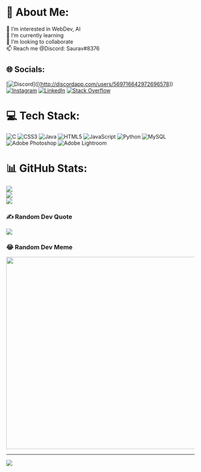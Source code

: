 # 💫 About Me:
👀 I’m interested in WebDev, AI<br>🌱 I’m currently learning<br>💞️ I’m looking to collaborate<br>📫 Reach me @Discord: Saurav#8376<br>


## 🌐 Socials:
[![Discord](https://img.shields.io/badge/Discord-%237289DA.svg?logo=discord&logoColor=white)]([(http://discordapp.com/users/569716642972696578]) [![Instagram](https://img.shields.io/badge/Instagram-%23E4405F.svg?logo=Instagram&logoColor=white)](https://www.instagram.com/s_aur_av__/) [![LinkedIn](https://img.shields.io/badge/LinkedIn-%230077B5.svg?logo=linkedin&logoColor=white)](https://www.linkedin.com/in/saurav-thakuria-4a218b251/) [![Stack Overflow](https://img.shields.io/badge/-Stackoverflow-FE7A16?logo=stack-overflow&logoColor=white)](https://stackoverflow.com/users/21212610/saurav) 

# 💻 Tech Stack:
![C](https://img.shields.io/badge/c-%2300599C.svg?style=for-the-badge&logo=c&logoColor=white) ![CSS3](https://img.shields.io/badge/css3-%231572B6.svg?style=for-the-badge&logo=css3&logoColor=white) ![Java](https://img.shields.io/badge/java-%23ED8B00.svg?style=for-the-badge&logo=java&logoColor=white) ![HTML5](https://img.shields.io/badge/html5-%23E34F26.svg?style=for-the-badge&logo=html5&logoColor=white) ![JavaScript](https://img.shields.io/badge/javascript-%23323330.svg?style=for-the-badge&logo=javascript&logoColor=%23F7DF1E) ![Python](https://img.shields.io/badge/python-3670A0?style=for-the-badge&logo=python&logoColor=ffdd54) ![MySQL](https://img.shields.io/badge/mysql-%2300f.svg?style=for-the-badge&logo=mysql&logoColor=white) ![Adobe Photoshop](https://img.shields.io/badge/adobephotoshop-%2331A8FF.svg?style=for-the-badge&logo=adobephotoshop&logoColor=white) ![Adobe Lightroom](https://img.shields.io/badge/Adobe%20Lightroom-31A8FF.svg?style=for-the-badge&logo=Adobe%20Lightroom&logoColor=white)
# 📊 GitHub Stats:
![](https://github-readme-stats.vercel.app/api?username=s-aur-av&theme=dark&hide_border=false&include_all_commits=true&count_private=true)<br/>
![](https://github-readme-streak-stats.herokuapp.com/?user=s-aur-av&theme=dark&hide_border=false)<br/>
![](https://github-readme-stats.vercel.app/api/top-langs/?username=s-aur-av&theme=dark&hide_border=false&include_all_commits=true&count_private=true&layout=compact)

### ✍️ Random Dev Quote
![](https://quotes-github-readme.vercel.app/api?type=horizontal&theme=radical)

### 😂 Random Dev Meme
<img src="https://random-memer.herokuapp.com/" width="512px"/>

---
[![](https://visitcount.itsvg.in/api?id=s-aur-av&icon=0&color=0)](https://visitcount.itsvg.in)

<!-- Proudly created with GPRM ( https://gprm.itsvg.in ) -->
